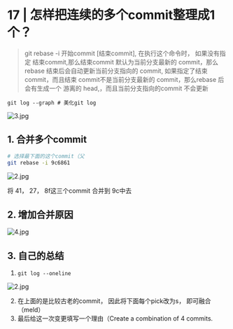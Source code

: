 <!--
 * @Author: Binqi Ni
 * @Date: 2021-09-29 16:20:21
 * @LastEditTime: 2021-09-29 16:20:22
 * @LastEditors: Binqi Ni
 * @FilePath: /Git-learning/02_独自使用Git时的常见场景 (16讲)/ 17_怎样把连续的多个commit整理成1个.md
-->

# 17 | 怎样把连续的多个commit整理成1个？

>git rebase -i 开始commit [结束commit], 在执行这个命令时，
>如果没有指定 结束commit,那么结束commit 默认为当前分支最新的 commit，那么rebase 结束后会自动更新当前分支指向的 commit,
>如果指定了结束 commit，而且结束 commit不是当前分支最新的 commit，那么rebase 后会有生成一个 游离的 head,，而且当前分支指向的commit 不会更新

```
git log --graph # 美化git log

```

![3.jpg](https://i.loli.net/2021/09/29/K2PBy9H7C6VhXWr.jpg)

## 1. 合并多个commit

```sh
# 选择最下面的这个commit（父
git rebase -i 9c6861

```

![2.jpg](https://i.loli.net/2021/09/29/FrvOUTXsJ51klIC.jpg)

将 41， 27， 8f这三个commit 合并到 9c中去

## 2. 增加合并原因

![4.jpg](https://i.loli.net/2021/09/29/oIQCVrSHBpM576W.jpg)



## 3. 自己的总结

1. `git log --oneline`

![2.jpg](https://i.loli.net/2021/09/29/365HsWXNj7CIaoY.jpg)

2. 在上面的是比较古老的commit， 因此将下面每个pick改为s， 即可融合（meld）
3. 最后给这一次变更填写一个理由（Create a combination of 4 commits.

